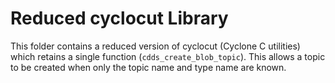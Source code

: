 # Reduced cyclocut Library
This folder contains a reduced version of cyclocut (Cyclone C utilities) which retains a single function
(```cdds_create_blob_topic```). This allows a topic to be created when only the topic name and type name
are known.
